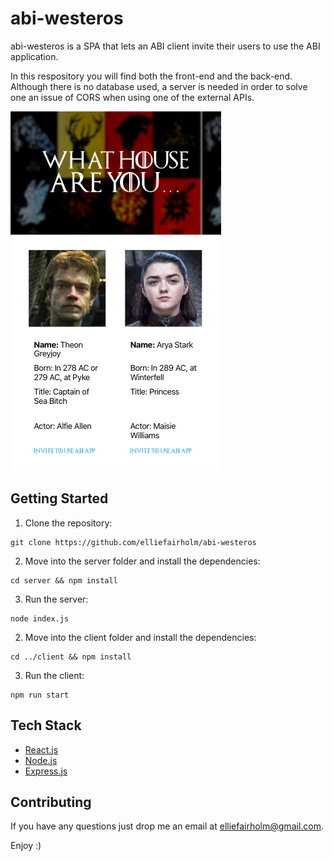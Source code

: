 # abi-westeros

abi-westeros is a SPA that lets an ABI client invite their users to use the ABI application.

In this respository you will find both the front-end and the back-end. Although there is no database used, a server is needed in order to solve one an issue of CORS when using one of the external APIs.

![abi-westeros example page](client/src/assets/abi-westeros-example.png)


## Getting Started

1. Clone the repository:
```
git clone https://github.com/elliefairholm/abi-westeros
```
2. Move into the server folder and install the dependencies:
```
cd server && npm install
```
3. Run the server:
```
node index.js
```
2. Move into the client folder and install the dependencies:
```
cd ../client && npm install
```
3. Run the client:
```
npm run start
```

## Tech Stack

- [React.js](https://reactjs.org/)
- [Node.js](https://nodejs.org/en/)
- [Express.js](https://koajs.com/)

## Contributing

If you have any questions just drop me an email at <elliefairholm@gmail.com>.

Enjoy :)